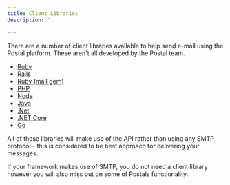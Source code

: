 ```yaml
---
title: Client Libraries
description: ''

---
```


There are a number of client libraries available to help send e-mail using the Postal platform. These aren't all developed by the Postal team.

* [Ruby](https://github.com/postalserver/postal-ruby)
* [Rails](https://github.com/postalserver/postal-rails)
* [Ruby (mail gem)](https://github.com/postalserver/postal-mailgem)
* [PHP](https://github.com/postalserver/postal-php)
* [Node](https://github.com/postalserver/postal-node)
* [Java](https://github.com/matthewmgamble/postal-java)
* [.Net](https://github.com/KingdomFirst/PostalServer-DotNet-Framework)
* [.NET Core](https://github.com/mDev86/PostalApiClient)
* [Go](https://github.com/Pacerino/postal-go)


All of these libraries will make use of the API rather than using any SMTP protocol - this is considered to be best approach for delivering your messages.

If your framework makes use of SMTP, you do not need a client library however you will also miss out on some of Postals functionality.
